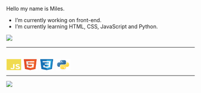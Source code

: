 Hello my name is Miles.

-  I’m currently working on front-end.
-  I’m currently learning HTML, CSS, JavaScript and Python.
<div>
  <img src="miles.gif">
</div>

<hr>

<div style="display: inline_block"><br>
  <img align="center" alt="Rafa-Js" height="30" width="40" src="https://raw.githubusercontent.com/devicons/devicon/master/icons/javascript/javascript-plain.svg">
  <img align="center" alt="Rafa-HTML" height="30" width="40" src="https://raw.githubusercontent.com/devicons/devicon/master/icons/html5/html5-original.svg">
  <img align="center" alt="Rafa-CSS" height="30" width="40" src="https://raw.githubusercontent.com/devicons/devicon/master/icons/css3/css3-original.svg">
  <img align="center" alt="Rafa-Python" height="30" width="40" src="https://raw.githubusercontent.com/devicons/devicon/master/icons/python/python-original.svg">
</div> 

<hr>

<div>
  
![](https://github-readme-stats.vercel.app/api/top-langs/?username=I-Miles&theme=dark&hide_border=false&include_all_commits=true&count_private=true&layout=compact)
</div>
